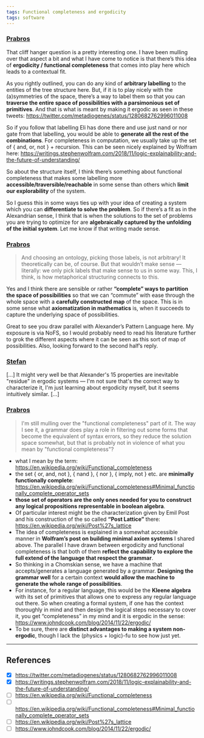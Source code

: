 ```yaml
---
tags: Functional completeness and ergodicity
tags: software
---
```


### [Prabros](https://t.me/nature_of_order_chat/467)
That cliff hanger question is a pretty interesting one. I have been mulling over that aspect a bit and what I have come to notice is that there’s this idea of **ergodicity / functional completeness** that comes into play here which leads to a contextual fit.

As you rightly outlined, you can do any kind of **arbitrary labelling** to the entities of the tree structure here. But, if it is to play nicely with the (a)symmetries of the space, there’s a way to label them so that you can **traverse the entire space of possibilities with a parsimonious set of primitives**. And that is what is meant by making it ergodic as seen in these tweets: <https://twitter.com/metadiogenes/status/1280682762996011008>

So if you follow that labelling Eli has done there and use just nand or nor gate from that labelling, you would be able to **generate all the rest of the combinations**. For completeness in computation, we usually take up the set of { and, or, not } + recursion. This can be seen nicely explained by Wolfram here: <https://writings.stephenwolfram.com/2018/11/logic-explainability-and-the-future-of-understanding/>

So about the structure itself, I think there’s something about functional completeness that makes some labelling more **accessible/traversible/reachable** in some sense than others which **limit our explorability** of the system.

So I guess this in some ways ties up with your idea of creating a system which you can **differentiate to solve the problem**. So if there’s a fit as in the Alexandrian sense, I think that is when the solutions to the set of problems you are trying to optimize for are **algebraically captured by the unfolding of the initial system**. Let me know if that writing made sense.

### [Prabros](https://t.me/nature_of_order_chat/469)
> And choosing an ontology, picking those labels, is not arbitrary! It theoretically can be, of course. But that wouldn’t make sense — literally: we only pick labels that make sense to us in some way. This, I think, is how metaphorical structuring connects to this.

Yes and I think there are sensible or rather **“complete” ways to partition the space of possibilities** so that we can “commute” with ease through the whole space with a **carefully constructed map** of the space. This is in some sense what **axiomatization in mathematics** is, when it succeeds to capture the underlying space of possibilities.

Great to see you draw parallel with Alexander’s Pattern Language here. My exposure is via NoFS, so I would probably need to read his literature further to grok the different aspects where it can be seen as this sort of map of possibilities. Also, looking forward to the second half’s reply.

### [Stefan](https://t.me/nature_of_order_chat/471)
[…] It might very well be that Alexander's 15 properties are inevitable "residue" in ergodic systems — I'm not sure that's the correct way to characterize it, I'm just learning about ergodicity myself, but it seems intuitively similar. […]

### [Prabros](https://t.me/nature_of_order_chat/483)
> I'm still mulling over the "functional completeness" part of it. The way I see it, a grammar does play a role in filtering out some forms that become the equivalent of syntax errors, so they reduce the solution space somewhat, but that is probably not in violence of what you mean by "functional completeness"?

* what I mean by the term: <https://en.wikipedia.org/wiki/Functional_completeness>
* the set { or, and, not }, { nand }, { nor }, { imply, not } etc. are **minimally functionally complete**: <https://en.wikipedia.org/wiki/Functional_completeness#Minimal_functionally_complete_operator_sets>
* **those set of operators are the only ones needed for you to construct any logical propositions representable in boolean algebra**. 
* Of particular interest might be the characterization given by Emil Post and his construction of the so called **“Post Lattice”** there: <https://en.wikipedia.org/wiki/Post%27s_lattice>
* The idea of completeness is explained in a somewhat accessible manner in **Wolfram’s post on building minimal axiom systems** I shared above. The parallel I have drawn between ergodicity and functional completeness is that both of them **reflect the capability to explore the full extend of the language that respect the grammar**.
* So thinking in a Chomskian sense, we have a machine that accepts/generates a language generated by a grammar. **Designing the grammar well** for a certain context **would allow the machine to generate the whole range of possibilities**.
* For instance, for a regular language, this would be the **Kleene algebra** with its set of primitives that allows one to express any regular language out there. So when creating a formal system, if one has the context thoroughly in mind and then design the logical steps necessary to cover it, you get “completeness” in my mind and it is ergodic in the sense: <https://www.johndcook.com/blog/2014/11/22/ergodic/>
* To be sure, there are **distinct advantages to making a system non-ergodic**, though I lack the (physics + logic)-fu to see how just yet.

---

## References
- [x] <https://twitter.com/metadiogenes/status/1280682762996011008>
- [x] <https://writings.stephenwolfram.com/2018/11/logic-explainability-and-the-future-of-understanding/>
- [ ] <https://en.wikipedia.org/wiki/Functional_completeness>
- [ ] <https://en.wikipedia.org/wiki/Functional_completeness#Minimal_functionally_complete_operator_sets>
- [ ] <https://en.wikipedia.org/wiki/Post%27s_lattice>
- [ ] <https://www.johndcook.com/blog/2014/11/22/ergodic/>